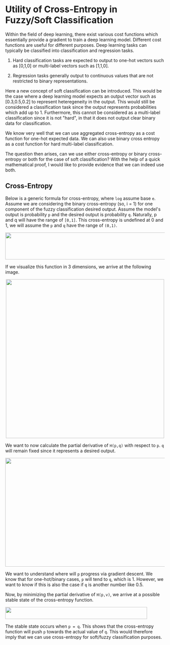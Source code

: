 # Utility of Cross-Entropy in Fuzzy/Soft Classification

Within the field of deep learning, there exist various cost functions which essentially provide a gradient to train a deep learning model. Different cost functions are useful for different purposes. Deep learning tasks can typically be classified into classification and regression tasks.

1. Hard classification tasks are expected to output to one-hot vectors such as [0,1,0] or multi-label vectors such as [1,1,0].

2. Regression tasks generally output to continuous values that are not restricted to binary representations.

Here a new concept of soft classification can be introduced. This would be the case where a deep learning model expects an output vector such as [0.3,0.5,0.2] to represent heteregeneity in the output. This would still be considered a classification task since the output represents probabilities which add up to 1. Furthermore, this cannot be considered as a multi-label classification since it is not "hard", in that it does not output clear binary data for classification.

We know very well that we can use aggregated cross-entropy as a cost function for one-hot expected data. We can also use binary cross entropy as a cost function for hard multi-label classification.

The question then arises, can we use either cross-entropy or binary cross-entropy or both for the case of soft classification? With the help of a quick mathematical proof, I would like to provide evidence that we can indeed use both.

## Cross-Entropy

Below is a generic formula for cross-entropy, where `log` assume base `e`. Assume we are considering the binary cross-entropy (so, i = 1) for one component of the fuzzy classification desired output. Assume the model's output is probability `p` and the desired output is probability `q`. Naturally, p and q will have the range of `[0,1]`. This cross-entropy is undefined at 0 and 1, we will assume the `p` and `q` have the range of `(0,1)`.

<p><img src="/svgs/d2a9f9a7e8d39592ff0b795fd716718b.svg" align=middle width=609.6255pt height=84.84168pt/></p>

If we visualize this function in 3 dimensions, we arrive at the following image.

<p align = "center">
<img src = "/crossEntropy.gif" width = 500>
</p>

We want to now calculate the partial derivative of `H(p,q)` with respect to `p`. `q` will remain fixed since it represents a desired output.

<p><img src="/svgs/535e417811d64023c9719eae5e66fd3e.svg" align=middle width=656.3337pt height=342.04994999999997pt/></p>

We want to understand where will `p` progress via gradient descent. We know that for one-hot/binary cases, `p` will tend to `q`, which is 1. However, we want to know if this is also the case if `q` is another number like 0.5.

Now, by minimizing the partial derivative of `H(p,v)`, we arrive at a possible stable state of the cross-entropy function.

<p><img src="/svgs/ecce6cb739501abf291c2a1ed07b5260.svg" align=middle width=448.32809999999995pt height=38.773514999999996pt/></p>

The stable state occurs when `p = q`. This shows that the cross-entropy function will push `p` towards the actual value of `q`. This would therefore imply that we can use cross-entropy for soft/fuzzy classification purposes.
